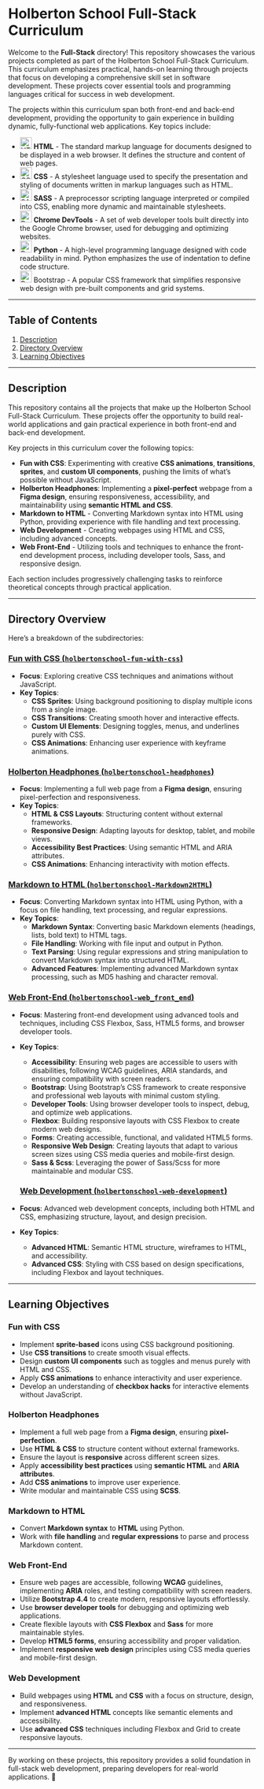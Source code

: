 # Holberton School Full-Stack Curriculum  

Welcome to the **Full-Stack** directory! This repository showcases the various projects completed as part of the Holberton School Full-Stack Curriculum. This curriculum emphasizes practical, hands-on learning through projects that focus on developing a comprehensive skill set in software development. These projects cover essential tools and programming languages critical for success in web development.  

The projects within this curriculum span both front-end and back-end development, providing the opportunity to gain experience in building dynamic, fully-functional web applications. Key topics include:  

- <img src="https://upload.wikimedia.org/wikipedia/commons/6/61/HTML5_logo_and_wordmark.svg" alt="HTML" height="24"/> **HTML** - The standard markup language for documents designed to be displayed in a web browser. It defines the structure and content of web pages.  
- <img src="https://upload.wikimedia.org/wikipedia/commons/d/d5/CSS3_logo_and_wordmark.svg" alt="CSS" height="24"/> **CSS** - A stylesheet language used to specify the presentation and styling of documents written in markup languages such as HTML.  
- <img src="https://upload.wikimedia.org/wikipedia/commons/9/96/Sass_Logo_Color.svg" alt="SASS" height="24"/> **SASS** - A preprocessor scripting language interpreted or compiled into CSS, enabling more dynamic and maintainable stylesheets.  
- <img src="https://www.google.com/chrome/static/images/chrome-logo.svg" alt="DevTools" height="24"/> **Chrome DevTools** - A set of web developer tools built directly into the Google Chrome browser, used for debugging and optimizing websites.  
- <img src="https://upload.wikimedia.org/wikipedia/commons/c/c3/Python-logo-notext.svg" alt="Python" height="24"/> **Python** - A high-level programming language designed with code readability in mind. Python emphasizes the use of indentation to define code structure.  
- <img src="https://upload.wikimedia.org/wikipedia/commons/b/b2/Bootstrap_logo.svg" alt="Bootstrap" height="24"/> Bootstrap - A popular CSS framework that simplifies responsive web design with pre-built components and grid systems.

---

## Table of Contents  

1. [Description](#description)  
2. [Directory Overview](#directory-overview)  
3. [Learning Objectives](#learning-objectives)  

---

## Description  

This repository contains all the projects that make up the Holberton School Full-Stack Curriculum. These projects offer the opportunity to build real-world applications and gain practical experience in both front-end and back-end development.  

Key projects in this curriculum cover the following topics:  

- **Fun with CSS**: Experimenting with creative **CSS animations**, **transitions**, **sprites**, and **custom UI components**, pushing the limits of what’s possible without JavaScript.  
- **Holberton Headphones**: Implementing a **pixel-perfect** webpage from a **Figma design**, ensuring responsiveness, accessibility, and maintainability using **semantic HTML and CSS**.
- **Markdown to HTML** - Converting Markdown syntax into HTML using Python, providing experience with file handling and text processing.  
- **Web Development** - Creating webpages using HTML and CSS, including advanced concepts.  
- **Web Front-End** - Utilizing tools and techniques to enhance the front-end development process, including developer tools, Sass, and responsive design.  

Each section includes progressively challenging tasks to reinforce theoretical concepts through practical application.  

---

## Directory Overview  

Here’s a breakdown of the subdirectories:  

### [Fun with CSS (`holbertonschool-fun-with-css`)](https://github.com/clementroume/holbertonschool-Fun-with-CSS/)

- **Focus**: Exploring creative CSS techniques and animations without JavaScript.  
- **Key Topics**:  
  - **CSS Sprites**: Using background positioning to display multiple icons from a single image.  
  - **CSS Transitions**: Creating smooth hover and interactive effects.  
  - **Custom UI Elements**: Designing toggles, menus, and underlines purely with CSS.  
  - **CSS Animations**: Enhancing user experience with keyframe animations.  

### [Holberton Headphones (`holbertonschool-headphones`)](https://github.com/clementroume/holbertonschool-headphones/)

- **Focus**: Implementing a full web page from a **Figma design**, ensuring pixel-perfection and responsiveness.  
- **Key Topics**:  
  - **HTML & CSS Layouts**: Structuring content without external frameworks.  
  - **Responsive Design**: Adapting layouts for desktop, tablet, and mobile views.  
  - **Accessibility Best Practices**: Using semantic HTML and ARIA attributes.  
  - **CSS Animations**: Enhancing interactivity with motion effects.

### [Markdown to HTML (`holbertonschool-Markdown2HTML`)](https://github.com/clementroume/holbertonschool-Markdown2HTML/)  

- **Focus**: Converting Markdown syntax into HTML using Python, with a focus on file handling, text processing, and regular expressions.  
- **Key Topics**:  
  - **Markdown Syntax**: Converting basic Markdown elements (headings, lists, bold text) to HTML tags.  
  - **File Handling**: Working with file input and output in Python.  
  - **Text Parsing**: Using regular expressions and string manipulation to convert Markdown syntax into structured HTML.  
  - **Advanced Features**: Implementing advanced Markdown syntax processing, such as MD5 hashing and character removal.  

### [Web Front-End (`holbertonschool-web_front_end`)](https://github.com/clementroume/holbertonschool-web_front_end/)  

- **Focus**: Mastering front-end development using advanced tools and techniques, including CSS Flexbox, Sass, HTML5 forms, and browser developer tools.  
- **Key Topics**:  
  - **Accessibility**: Ensuring web pages are accessible to users with disabilities, following WCAG guidelines, ARIA standards, and ensuring compatibility with screen readers.  
  - **Bootstrap**: Using Bootstrap’s CSS framework to create responsive and professional web layouts with minimal custom styling.  
  - **Developer Tools**: Using browser developer tools to inspect, debug, and optimize web applications.  
  - **Flexbox**: Building responsive layouts with CSS Flexbox to create modern web designs.  
  - **Forms**: Creating accessible, functional, and validated HTML5 forms.  
  - **Responsive Web Design**: Creating layouts that adapt to various screen sizes using CSS media queries and mobile-first design.  
  - **Sass & Scss**: Leveraging the power of Sass/Scss for more maintainable and modular CSS.  

  ### [Web Development (`holbertonschool-web-development`)](https://github.com/clementroume/holbertonschool-web-development/)  

- **Focus**: Advanced web development concepts, including both HTML and CSS, emphasizing structure, layout, and design precision.  
- **Key Topics**:  
  - **Advanced HTML**: Semantic HTML structure, wireframes to HTML, and accessibility.  
  - **Advanced CSS**: Styling with CSS based on design specifications, including Flexbox and layout techniques.  

---

## Learning Objectives  

### **Fun with CSS**

- Implement **sprite-based** icons using CSS background positioning.  
- Use **CSS transitions** to create smooth visual effects.  
- Design **custom UI components** such as toggles and menus purely with HTML and CSS.  
- Apply **CSS animations** to enhance interactivity and user experience.  
- Develop an understanding of **checkbox hacks** for interactive elements without JavaScript.  

### **Holberton Headphones**

- Implement a full web page from a **Figma design**, ensuring **pixel-perfection**.  
- Use **HTML & CSS** to structure content without external frameworks.  
- Ensure the layout is **responsive** across different screen sizes.  
- Apply **accessibility best practices** using **semantic HTML** and **ARIA attributes**.  
- Add **CSS animations** to improve user experience.  
- Write modular and maintainable CSS using **SCSS**.  

### **Markdown to HTML**  

- Convert **Markdown syntax** to **HTML** using Python.  
- Work with **file handling** and **regular expressions** to parse and process Markdown content.  

### **Web Front-End**  

- Ensure web pages are accessible, following **WCAG** guidelines, implementing **ARIA** roles, and testing compatibility with screen readers.  
- Utilize **Bootstrap 4.4** to create modern, responsive layouts effortlessly.  
- Use **browser developer tools** for debugging and optimizing web applications.  
- Create flexible layouts with **CSS Flexbox** and **Sass** for more maintainable styles.  
- Develop **HTML5 forms**, ensuring accessibility and proper validation.  
- Implement **responsive web design** principles using CSS media queries and mobile-first design.  

### **Web Development**  

- Build webpages using **HTML** and **CSS** with a focus on structure, design, and responsiveness.  
- Implement **advanced HTML** concepts like semantic elements and accessibility.  
- Use **advanced CSS** techniques including Flexbox and Grid to create responsive layouts.  

---

By working on these projects, this repository provides a solid foundation in full-stack web development, preparing developers for real-world applications. 🚀  
